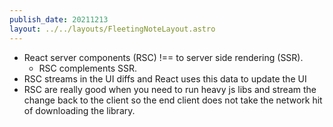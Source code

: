 ```yaml
---
publish_date: 20211213    
layout: ../../layouts/FleetingNoteLayout.astro
---
```

- React server components (RSC) !== to server side rendering (SSR). 
	- RSC complements SSR.
- RSC streams in the UI diffs and React uses this data to update the UI
- RSC are really good when you need to run heavy js libs and stream the change back to the client so the end client does not take the network hit of downloading the library.